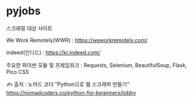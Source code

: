 # pyjobs

스크래핑 대상 사이트

We Work Remotely(WWR) : https://weworkremotely.com/

indeed(인디드) : https://kr.indeed.com/


주요한 파이썬 모듈 및 프레임워크 : Requests, Selenium, BeautifulSoup, Flask, Pico CSS

✍ 출처 : 노마드 코더 "Python으로 웹 스크래퍼 만들기"
https://nomadcoders.co/python-for-beginners/lobby
